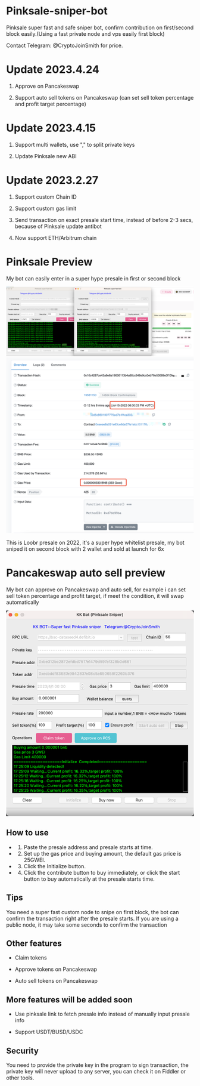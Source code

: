 # Pinksale-sniper-bot
Pinksale super fast and safe sniper bot, confirm contribution on first/second block easily.(Using a fast private node and vps easily first block)

Contact Telegram: @CryptoJoinSmith for price.


# Update 2023.4.24

1. Approve on Pancakeswap

2. Support auto sell tokens on Pancakeswap (can set sell token percentage and profit target percentage)


# Update 2023.4.15

1. Support multi wallets, use "," to split private keys

2. Update Pinksale new ABI


# Update 2023.2.27

1. Support custom Chain ID

2. Support custom gas limit

3. Send transaction on exact presale start time, instead of before 2-3 secs, because of Pinksale update antibot

4. Now support ETH/Arbitrum chain


# Pinksale Preview

My bot can easily enter in a super hype presale in first or second block

<img src="https://github.com/Crypto-KK/Pinksale-sniper-bot/blob/main/new_bot1.png" />

<img src="https://github.com/Crypto-KK/Pinksale-sniper-bot/blob/main/new_transaction1.png" />

This is Loobr presale on 2022, it's a super hype whitelist presale, my bot sniped it on second block with 2 wallet and sold at launch for 6x


# Pancakeswap auto sell preview

My bot can approve on Pancakeswap and auto sell, for example i can set sell token percentage and profit target, if meet the condition, it will swap automatically

<img src="https://github.com/Crypto-KK/Pinksale-sniper-bot/blob/main/pinksale-bot-4-24.png" />


## How to use


* 1. Paste the presale address and presale starts at time.

* 2. Set up the gas price and buying amount, the default gas price is 25GWEI.

* 3. Click the Initialize button.

* 4. Click the contribute button to buy immediately, or click the start button to buy automatically at the presale starts time.

## Tips

You need a super fast custom node to snipe on first block, the bot can confirm the transaction right after the presale starts. If you are using a public node, it may take some seconds to confirm the transaction


## Other features

* Claim tokens

* Approve tokens on Pancakeswap

* Auto sell tokens on Pancakeswap


## More features will be added soon

* Use pinksale link to fetch presale info instead of manually input presale info

* Support USDT/BUSD/USDC


## Security

You need to provide the private key in the program to sign transaction, the private key will never upload to any server, you can check it on Fiddler or other tools.
